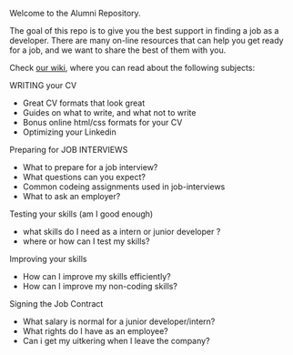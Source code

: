 Welcome to the Alumni Repository.

The goal of this repo is to give you the best support in finding a job as a developer.
There are many on-line resources that can help you get ready for a job, and we want to share the best of them with you.

Check <a href="https://github.com/HackYourFuture/alumni/wiki"> our wiki</a>, where you can read about the following subjects:

WRITING your CV 

- Great CV formats that look great
- Guides on what to write, and what not to write
- Bonus online html/css formats for your CV
- Optimizing your Linkedin

Preparing for JOB INTERVIEWS 

- What to prepare for a job interview?
- What questions can you expect?
- Common codeing assignments used in job-interviews
- What to ask an employer?

Testing your skills (am I good enough)
- what skills do I need as a intern or junior developer ? 
- where or how can I test my skills? 

Improving your skills 
- How can I improve my skills efficiently?
- How can I improve my non-coding skills?

Signing the Job Contract

- What salary is normal for a junior developer/intern?
- What rights do I have as an employee?
- Can i get my uitkering when I leave the company? 










